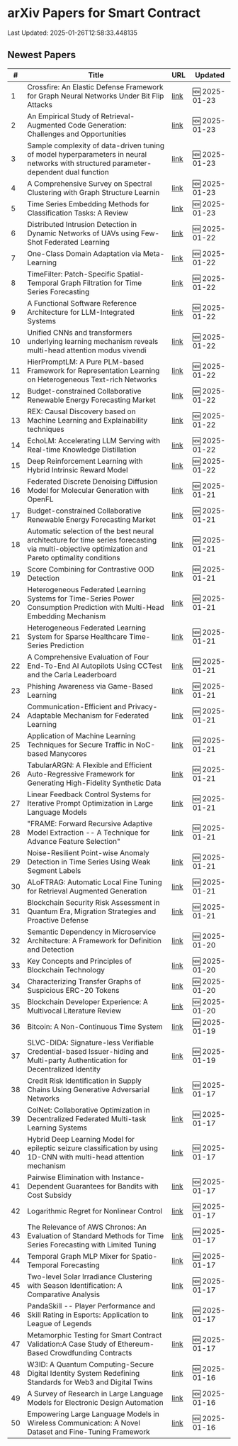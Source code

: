 # arXiv Papers for Smart Contract

Last Updated: 2025-01-26T12:58:33.448135

## Newest Papers

|\#|Title|URL|Updated|
|---|---|---|---|
|1|Crossfire: An Elastic Defense Framework for Graph Neural Networks Under Bit Flip Attacks|[link](http://arxiv.org/abs/2501.13776v1)|🆕 2025-01-23|
|2|An Empirical Study of Retrieval-Augmented Code Generation: Challenges and Opportunities|[link](http://arxiv.org/abs/2501.13742v1)|🆕 2025-01-23|
|3|Sample complexity of data-driven tuning of model hyperparameters in neural networks with structured parameter-dependent dual function|[link](http://arxiv.org/abs/2501.13734v1)|🆕 2025-01-23|
|4|A Comprehensive Survey on Spectral Clustering with Graph Structure Learnin|[link](http://arxiv.org/abs/2501.13597v1)|🆕 2025-01-23|
|5|Time Series Embedding Methods for Classification Tasks: A Review|[link](http://arxiv.org/abs/2501.13392v1)|🆕 2025-01-23|
|6|Distributed Intrusion Detection in Dynamic Networks of UAVs using Few-Shot Federated Learning|[link](http://arxiv.org/abs/2501.13213v1)|🆕 2025-01-22|
|7|One-Class Domain Adaptation via Meta-Learning|[link](http://arxiv.org/abs/2501.13052v1)|🆕 2025-01-22|
|8|TimeFilter: Patch-Specific Spatial-Temporal Graph Filtration for Time Series Forecasting|[link](http://arxiv.org/abs/2501.13041v1)|🆕 2025-01-22|
|9|A Functional Software Reference Architecture for LLM-Integrated Systems|[link](http://arxiv.org/abs/2501.12904v1)|🆕 2025-01-22|
|10|Unified CNNs and transformers underlying learning mechanism reveals multi-head attention modus vivendi|[link](http://arxiv.org/abs/2501.12900v1)|🆕 2025-01-22|
|11|HierPromptLM: A Pure PLM-based Framework for Representation Learning on Heterogeneous Text-rich Networks|[link](http://arxiv.org/abs/2501.12857v1)|🆕 2025-01-22|
|12|Budget-constrained Collaborative Renewable Energy Forecasting Market|[link](http://arxiv.org/abs/2501.12367v2)|🆕 2025-01-22|
|13|REX: Causal Discovery based on Machine Learning and Explainability techniques|[link](http://arxiv.org/abs/2501.12706v1)|🆕 2025-01-22|
|14|EchoLM: Accelerating LLM Serving with Real-time Knowledge Distillation|[link](http://arxiv.org/abs/2501.12689v1)|🆕 2025-01-22|
|15|Deep Reinforcement Learning with Hybrid Intrinsic Reward Model|[link](http://arxiv.org/abs/2501.12627v1)|🆕 2025-01-22|
|16|Federated Discrete Denoising Diffusion Model for Molecular Generation with OpenFL|[link](http://arxiv.org/abs/2501.12523v1)|🆕 2025-01-21|
|17|Budget-constrained Collaborative Renewable Energy Forecasting Market|[link](http://arxiv.org/abs/2501.12367v1)|🆕 2025-01-21|
|18|Automatic selection of the best neural architecture for time series forecasting via multi-objective optimization and Pareto optimality conditions|[link](http://arxiv.org/abs/2501.12215v1)|🆕 2025-01-21|
|19|Score Combining for Contrastive OOD Detection|[link](http://arxiv.org/abs/2501.12204v1)|🆕 2025-01-21|
|20|Heterogeneous Federated Learning Systems for Time-Series Power Consumption Prediction with Multi-Head Embedding Mechanism|[link](http://arxiv.org/abs/2501.12136v1)|🆕 2025-01-21|
|21|Heterogeneous Federated Learning System for Sparse Healthcare Time-Series Prediction|[link](http://arxiv.org/abs/2501.12125v1)|🆕 2025-01-21|
|22|A Comprehensive Evaluation of Four End-To-End AI Autopilots Using CCTest and the Carla Leaderboard|[link](http://arxiv.org/abs/2501.12090v1)|🆕 2025-01-21|
|23|Phishing Awareness via Game-Based Learning|[link](http://arxiv.org/abs/2501.12077v1)|🆕 2025-01-21|
|24|Communication-Efficient and Privacy-Adaptable Mechanism for Federated Learning|[link](http://arxiv.org/abs/2501.12046v1)|🆕 2025-01-21|
|25|Application of Machine Learning Techniques for Secure Traffic in NoC-based Manycores|[link](http://arxiv.org/abs/2501.12034v1)|🆕 2025-01-21|
|26|TabularARGN: A Flexible and Efficient Auto-Regressive Framework for Generating High-Fidelity Synthetic Data|[link](http://arxiv.org/abs/2501.12012v1)|🆕 2025-01-21|
|27|Linear Feedback Control Systems for Iterative Prompt Optimization in Large Language Models|[link](http://arxiv.org/abs/2501.11979v1)|🆕 2025-01-21|
|28|"FRAME: Forward Recursive Adaptive Model Extraction -- A Technique for Advance Feature Selection"|[link](http://arxiv.org/abs/2501.11972v1)|🆕 2025-01-21|
|29|Noise-Resilient Point-wise Anomaly Detection in Time Series Using Weak Segment Labels|[link](http://arxiv.org/abs/2501.11959v1)|🆕 2025-01-21|
|30|ALoFTRAG: Automatic Local Fine Tuning for Retrieval Augmented Generation|[link](http://arxiv.org/abs/2501.11929v1)|🆕 2025-01-21|
|31|Blockchain Security Risk Assessment in Quantum Era, Migration Strategies and Proactive Defense|[link](http://arxiv.org/abs/2501.11798v1)|🆕 2025-01-21|
|32|Semantic Dependency in Microservice Architecture: A Framework for Definition and Detection|[link](http://arxiv.org/abs/2501.11787v1)|🆕 2025-01-20|
|33|Key Concepts and Principles of Blockchain Technology|[link](http://arxiv.org/abs/2501.11707v1)|🆕 2025-01-20|
|34|Characterizing Transfer Graphs of Suspicious ERC-20 Tokens|[link](http://arxiv.org/abs/2501.11668v1)|🆕 2025-01-20|
|35|Blockchain Developer Experience: A Multivocal Literature Review|[link](http://arxiv.org/abs/2501.11431v1)|🆕 2025-01-20|
|36|Bitcoin: A Non-Continuous Time System|[link](http://arxiv.org/abs/2501.11091v1)|🆕 2025-01-19|
|37|SLVC-DIDA: Signature-less Verifiable Credential-based Issuer-hiding and Multi-party Authentication for Decentralized Identity|[link](http://arxiv.org/abs/2501.11052v1)|🆕 2025-01-19|
|38|Credit Risk Identification in Supply Chains Using Generative Adversarial Networks|[link](http://arxiv.org/abs/2501.10348v1)|🆕 2025-01-17|
|39|ColNet: Collaborative Optimization in Decentralized Federated Multi-task Learning Systems|[link](http://arxiv.org/abs/2501.10347v1)|🆕 2025-01-17|
|40|Hybrid Deep Learning Model for epileptic seizure classification by using 1D-CNN with multi-head attention mechanism|[link](http://arxiv.org/abs/2501.10342v1)|🆕 2025-01-17|
|41|Pairwise Elimination with Instance-Dependent Guarantees for Bandits with Cost Subsidy|[link](http://arxiv.org/abs/2501.10290v1)|🆕 2025-01-17|
|42|Logarithmic Regret for Nonlinear Control|[link](http://arxiv.org/abs/2501.10261v1)|🆕 2025-01-17|
|43|The Relevance of AWS Chronos: An Evaluation of Standard Methods for Time Series Forecasting with Limited Tuning|[link](http://arxiv.org/abs/2501.10216v1)|🆕 2025-01-17|
|44|Temporal Graph MLP Mixer for Spatio-Temporal Forecasting|[link](http://arxiv.org/abs/2501.10214v1)|🆕 2025-01-17|
|45|Two-level Solar Irradiance Clustering with Season Identification: A Comparative Analysis|[link](http://arxiv.org/abs/2501.10084v1)|🆕 2025-01-17|
|46|PandaSkill -- Player Performance and Skill Rating in Esports: Application to League of Legends|[link](http://arxiv.org/abs/2501.10049v1)|🆕 2025-01-17|
|47|Metamorphic Testing for Smart Contract Validation:A Case Study of Ethereum-Based Crowdfunding Contracts|[link](http://arxiv.org/abs/2501.09955v1)|🆕 2025-01-17|
|48|W3ID: A Quantum Computing-Secure Digital Identity System Redefining Standards for Web3 and Digital Twins|[link](http://arxiv.org/abs/2501.09802v1)|🆕 2025-01-16|
|49|A Survey of Research in Large Language Models for Electronic Design Automation|[link](http://arxiv.org/abs/2501.09655v1)|🆕 2025-01-16|
|50|Empowering Large Language Models in Wireless Communication: A Novel Dataset and Fine-Tuning Framework|[link](http://arxiv.org/abs/2501.09631v1)|🆕 2025-01-16|
